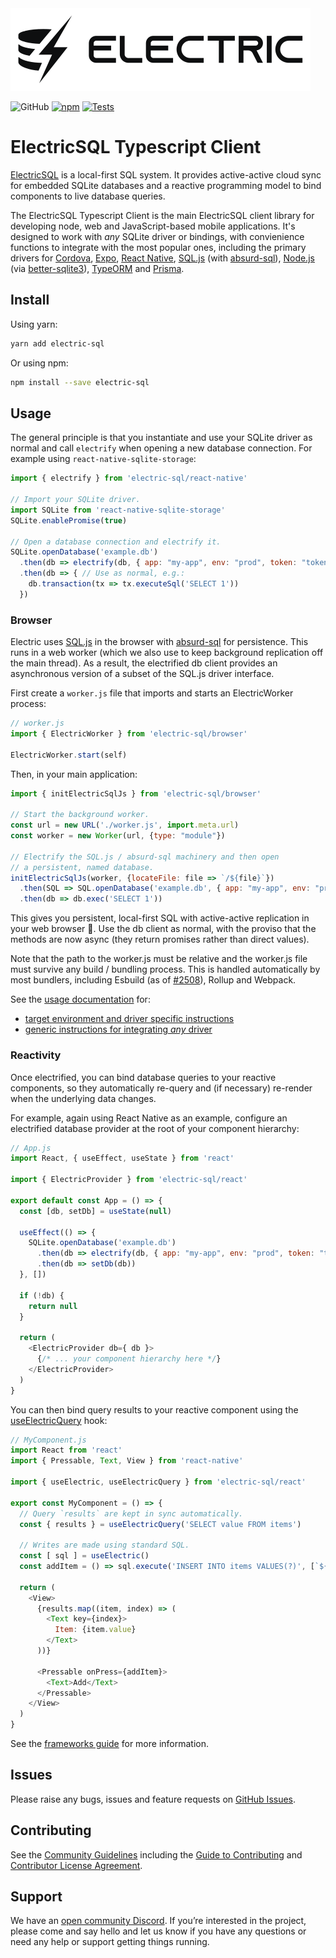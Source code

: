 <a href="https://electric-sql.com">
  <picture>
    <source media="(prefers-color-scheme: dark)"
        srcset="https://raw.githubusercontent.com/electric-sql/meta/main/identity/ElectricSQL-logo-light-trans.svg"
    />
    <source media="(prefers-color-scheme: light)"
        srcset="https://raw.githubusercontent.com/electric-sql/meta/main/identity/ElectricSQL-logo-black.svg"
    />
    <img alt="ElectricSQL logo"
        src="https://raw.githubusercontent.com/electric-sql/meta/main/identity/ElectricSQL-logo-black.svg"
    />
  </picture>
</a>

![GitHub](https://img.shields.io/github/license/electric-sql/typescript-client) [![npm](https://img.shields.io/npm/v/electric-sql)](https://www.npmjs.com/package/electric-sql) [![Tests](https://github.com/electric-sql/typescript-client/actions/workflows/tests.yml/badge.svg?event=push)](https://github.com/electric-sql/typescript-client/actions/workflows/tests.yml)

# ElectricSQL Typescript Client

[ElectricSQL](https://electric-sql.com) is a local-first SQL system. It provides active-active cloud sync for embedded SQLite databases and a reactive programming model to bind components to live database queries.

The ElectricSQL Typescript Client is the main ElectricSQL client library for developing node, web and JavaScript-based mobile applications. It's designed to work with *any* SQLite driver or bindings, with convienience functions to integrate with the most popular ones, including the primary drivers for [Cordova](https://electric-sql.com/docs/usage/drivers#cordova), [Expo](https://electric-sql.com/docs/usage/drivers#expo), [React Native](https://electric-sql.com/docs/usage/drivers#react-native), [SQL.js](https://electric-sql.com/docs/drivers/web) (with [absurd-sql](https://electric-sql.com/docs/usage/web)), [Node.js](https://electric-sql.com/docs/usage/drivers#edge) (via [better-sqlite3](https://electric-sql.com/docs/usage/drivers#node)), [TypeORM](https://electric-sql.com/docs/usage/frameworks#typeorm) and [Prisma](https://electric-sql.com/docs/usage/frameworks#prisma).

## Install

Using yarn:

```sh
yarn add electric-sql
```

Or using npm:

```sh
npm install --save electric-sql
```

## Usage

The general principle is that you instantiate and use your SQLite driver as normal and call `electrify` when opening a new database connection. For example using `react-native-sqlite-storage`:

```js
import { electrify } from 'electric-sql/react-native'

// Import your SQLite driver.
import SQLite from 'react-native-sqlite-storage'
SQLite.enablePromise(true)

// Open a database connection and electrify it.
SQLite.openDatabase('example.db')
  .then(db => electrify(db, { app: "my-app", env: "prod", token: "token", migrations: [] }))
  .then(db => { // Use as normal, e.g.:
    db.transaction(tx => tx.executeSql('SELECT 1'))
  })
```

### Browser

Electric uses [SQL.js](https://electric-sql.com/docs/usage/web) in the browser with [absurd-sql](https://electric-sql.com/docs/usage/web) for persistence. This runs in a web worker (which we also use to keep background replication off the main thread). As a result, the electrified db client provides an asynchronous version of a subset of the SQL.js driver interface.

First create a `worker.js` file that imports and starts an ElectricWorker process:

```js
// worker.js
import { ElectricWorker } from 'electric-sql/browser'

ElectricWorker.start(self)
```

Then, in your main application:

```js
import { initElectricSqlJs } from 'electric-sql/browser'

// Start the background worker.
const url = new URL('./worker.js', import.meta.url)
const worker = new Worker(url, {type: "module"})

// Electrify the SQL.js / absurd-sql machinery and then open
// a persistent, named database.
initElectricSqlJs(worker, {locateFile: file => `/${file}`})
  .then(SQL => SQL.openDatabase('example.db', { app: "my-app", env: "prod", token: "token", migrations: [] }))
  .then(db => db.exec('SELECT 1'))
```

This gives you persistent, local-first SQL with active-active replication
in your web browser 🤯. Use the db client as normal, with the proviso that
the methods are now async (they return promises rather than direct values).

Note that the path to the worker.js must be relative and the worker.js file
must survive any build / bundling process. This is handled automatically by
most bundlers, including Esbuild (as of [#2508](https://github.com/evanw/esbuild/pull/2508)), Rollup and Webpack.

See the [usage documentation](https://electric-sql.com/docs/guides/usage) for:

- [target environment and driver specific instructions](https://electric-sql.com/docs/usage/drivers)
- [generic instructions for integrating *any* driver](https://electric-sql.com/docs/usage/drivers#generic)

### Reactivity

Once electrified, you can bind database queries to your reactive components, so they automatically re-query and (if necessary) re-render when the underlying data changes.

For example, again using React Native as an example, configure an electrified database provider at the root of your component hierarchy:

```js
// App.js
import React, { useEffect, useState } from 'react'

import { ElectricProvider } from 'electric-sql/react'

export default const App = () => {
  const [db, setDb] = useState(null)

  useEffect(() => {
    SQLite.openDatabase('example.db')
      .then(db => electrify(db, { app: "my-app", env: "prod", token: "token" }))
      .then(db => setDb(db))
  }, [])

  if (!db) { 
    return null
  }

  return (
    <ElectricProvider db={ db }>
      {/* ... your component hierarchy here */}
    </ElectricProvider>
  )
}
````

You can then bind query results to your reactive component using the [useElectricQuery](https://github.com/electric-sql/typescript-client/blob/main/src/frameworks/react/hooks.ts) hook:

```js
// MyComponent.js
import React from 'react'
import { Pressable, Text, View } from 'react-native'

import { useElectric, useElectricQuery } from 'electric-sql/react'

export const MyComponent = () => {
  // Query `results` are kept in sync automatically.
  const { results } = useElectricQuery('SELECT value FROM items')

  // Writes are made using standard SQL.
  const [ sql ] = useElectric()
  const addItem = () => sql.execute('INSERT INTO items VALUES(?)', [`${Date.now()}`])

  return (
    <View>
      {results.map((item, index) => (
        <Text key={index}>
          Item: {item.value}
        </Text>
      ))}

      <Pressable onPress={addItem}>
        <Text>Add</Text>
      </Pressable>
    </View>
  )
}
```

See the [frameworks guide](https://electric-sql.com/docs/usage/frameworks) for more information.

## Issues

Please raise any bugs, issues and feature requests on [GitHub Issues](https://github.com/electric-sql/typescript-client/issues).

## Contributing

See the [Community Guidelines](https://github.com/electric-sql/meta) including the [Guide to Contributing](https://github.com/electric-sql/meta/blob/main/CONTRIBUTING.md) and [Contributor License Agreement](https://github.com/electric-sql/meta/blob/main/CLA.md).

## Support

We have an [open community Discord](https://discord.gg/B7kHGwDcbj). If you’re interested in the project, please come and say hello and let us know if you have any questions or need any help or support getting things running.
